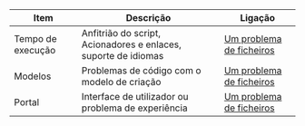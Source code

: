 | Item | Descrição | Ligação |
| --- | --- | --- |
| Tempo de execução |Anfitrião do script, Acionadores e enlaces, suporte de idiomas |[Um problema de ficheiros](https://github.com/Azure/azure-webjobs-sdk-script/issues) |
| Modelos |Problemas de código com o modelo de criação |[Um problema de ficheiros](https://github.com/Azure/azure-webjobs-sdk-templates/issues) |
| Portal |Interface de utilizador ou problema de experiência |[Um problema de ficheiros](https://github.com/ProjectKudu/AzureFunctionsPortal/issues) |

